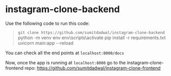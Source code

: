 # instagram-clone-backend

Use the following code to run this code:
> `git clone https://github.com/sumitdadwal/instagram-clone-backend`
> python -m venv env
> env\scripts\activate
> pip install -r requirements.txt
> uvicorn main:app --reload

You can check all the end points at `localhost:8000/docs`

Now, once the app is running at `localhost:8000` go to the instagram-clone-frontend repo:
https://github.com/sumitdadwal/instagram-clone-frontend
